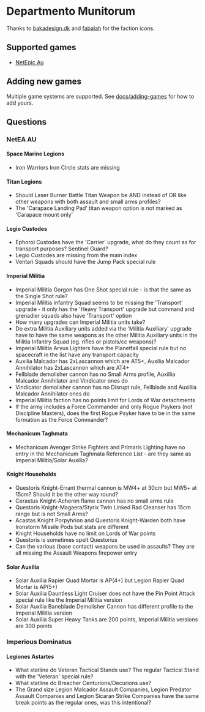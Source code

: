 # Departmento Munitorum

Thanks to [bakadesign.dk](http://bakadesign.dk/warhammer-40-000-icons) and [fabalah](https://fabalah.com) for the faction icons.

## Supported games

* [NetEpic Au](http://epicau.com/mw/index.php/Main_Page)

## Adding new games

Multiple game systems are supported. See [docs/adding-games](./docs/adding-games.md) for how to add yours.

## Questions

### NetEA AU

#### Space Marine Legions

- Iron Warriors Iron Circle stats are missing

#### Titan Legions

- Should Laser Burner Battle Titan Weapon be AND instead of OR like other weapons with both assault and small arms profiles?
- The 'Carapace Landing Pad' titan weapon option is not marked as 'Carapace mount only'

#### Legio Custodes

- Ephoroi Custodes have the 'Carrier' upgrade, what do they count as for transport purposes? Sentinel Guard?
- Legio Custodes are missing from the main index
- Ventari Squads should have the Jump Pack special rule

#### Imperial Militia

- Imperial Militia Gorgon has One Shot special rule - is that the same as the Single Shot rule?
- Imperial Militia Infantry Squad seems to be missing the 'Transport' upgrade - it only has the 'Heavy Transport' upgrade but command and grenadier squads also have 'Transport' option
- How many upgrades can Imperial Militia units take?
- Do extra Militia Auxiliary units added via the 'Militia Auxiliary' upgrade have to have the same weapons as the other Militia Auxiliary units in the Militia Infantry Squad (eg. rifles or pistols/cc weapons)?
- Imperial Militia Arvus Lighters have the Planetfall special rule but no spacecraft in the list have any transport capacity
- Auxilia Malcador has 2xLascannon which are AT5+, Auxilia Malcador Annihilator has 2xLascannon which are AT4+
- Fellblade demolisher cannon has no Small Arms profile, Auxillia Malcador Annihilator and Vindicator ones do
- Vindicator demolisher cannon has no Disrupt rule, Fellblade and Auxillia Malcador Annihilator ones do
- Imperial Militia faction has no points limit for Lords of War detachments
- If the army includes a Force Commander and only Rogue Psykers (not Discipline Masters), does the first Rogue Psyker have to be in the same formation as the Force Commander?

#### Mechanicum Taghmata

- Mechanicum Avenger Strike Fighters and Primaris Lighting have no entry in the Mechanicum Taghmata Reference List - are they same as Imperial Militia/Solar Auxilia?

#### Knight Households

- Questoris Knight-Errant thermal cannon is MW4+ at 30cm but MW5+ at 15cm? Should it be the other way round?
- Cerastus Knight-Acheron flame cannon has no small arms rule
- Questoris Knight-Magaera/Styrix Twin Linked Rad Cleanser has 15cm range but is not Small Arms?
- Acastas Knight Porpyhrion and Questoris Knight-Warden both have Ironstorm Missile Pods but stats are different
- Knight Households have no limit on Lords of War points
- Questoris is sometimes spelt Questorius
- Can the various (base contact) weapons be used in assaults? They are all missing the Assault Weapons firepower entry

#### Solar Auxilia

- Solar Auxilia Rapier Quad Mortar is AP(4+) but Legion Rapier Quad Mortar is AP(5+)
- Solar Auxilia Dauntless Light Cruiser does not have the Pin Point Attack special rule like the Imperial Militia version
- Solar Auxilia Baneblade Demolisher Cannon has different profile to the Imperial Militia version
- Solar Auxilia Super Heavy Tanks are 200 points, Imperial Militia versions are 300 points

### Imperious Dominatus

#### Legiones Astartes

- What statline do Veteran Tactical Stands use?  The regular Tactical Stand with the 'Veteran' special rule?
- What statline do Breacher Centurions/Decurions use?
- The Grand size Legion Malcador Assault Companies, Legion Predator Assault Companies and Legion Sicaran Strike Companies have the same break points as the regular ones, was this intentional?

